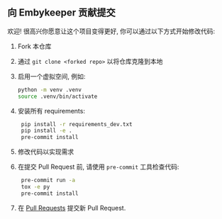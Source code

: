 ## 向 Embykeeper 贡献提交

欢迎! 很高兴你愿意让这个项目变得更好, 你可以通过以下方式开始修改代码:

1. Fork 本仓库
2. 通过 `git clone <forked repo>` 以将仓库克隆到本地
3. 启用一个虚拟空间, 例如:

    ```bash
    python -m venv .venv
    source .venv/bin/activate
    ```

4. 安装所有 requirements:
   
   ```bash
    pip install -r requirements_dev.txt
    pip install -e .
    pre-commit install
    ```

5. 修改代码以实现需求
6. 在提交 Pull Request 前, 请使用 `pre-commit` 工具检查代码:

   ```bash
    pre-commit run -a
    tox -e py
    pre-commit install
    ```

7. 在 [Pull Requests](https://github.com/embykeeper/embykeeper/pulls) 提交新 Pull Request.
